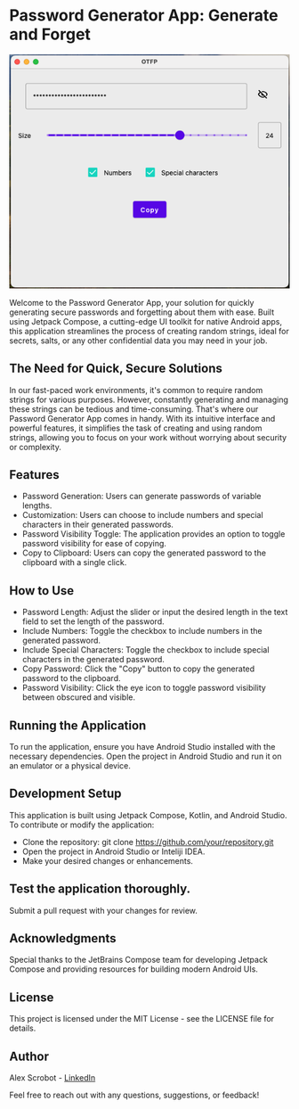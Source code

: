# Password Generator App: Generate and Forget

![Main view](screenshot.png)

Welcome to the Password Generator App, your solution for quickly generating secure passwords and forgetting about them with ease. Built using Jetpack Compose, a cutting-edge UI toolkit for native Android apps, this application streamlines the process of creating random strings, ideal for secrets, salts, or any other confidential data you may need in your job.

## The Need for Quick, Secure Solutions
In our fast-paced work environments, it's common to require random strings for various purposes. However, constantly generating and managing these strings can be tedious and time-consuming. That's where our Password Generator App comes in handy. With its intuitive interface and powerful features, it simplifies the task of creating and using random strings, allowing you to focus on your work without worrying about security or complexity.

## Features

- Password Generation: Users can generate passwords of variable lengths.
- Customization: Users can choose to include numbers and special characters in their generated passwords.
- Password Visibility Toggle: The application provides an option to toggle password visibility for ease of copying.
- Copy to Clipboard: Users can copy the generated password to the clipboard with a single click.

## How to Use

- Password Length: Adjust the slider or input the desired length in the text field to set the length of the password.
- Include Numbers: Toggle the checkbox to include numbers in the generated password.
- Include Special Characters: Toggle the checkbox to include special characters in the generated password.
- Copy Password: Click the "Copy" button to copy the generated password to the clipboard.
- Password Visibility: Click the eye icon to toggle password visibility between obscured and visible.

## Running the Application

To run the application, ensure you have Android Studio installed with the necessary dependencies. Open the project in Android Studio and run it on an emulator or a physical device.

## Development Setup

This application is built using Jetpack Compose, Kotlin, and Android Studio. To contribute or modify the application:

- Clone the repository: git clone https://github.com/your/repository.git
- Open the project in Android Studio or Inteliji IDEA.
- Make your desired changes or enhancements.

## Test the application thoroughly.

Submit a pull request with your changes for review.


## Acknowledgments

Special thanks to the JetBrains Compose team for developing Jetpack Compose and providing resources for building modern Android UIs.

## License

This project is licensed under the MIT License - see the LICENSE file for details.

## Author
Alex Scrobot - [LinkedIn](https://www.linkedin.com/in/scrobot/)

Feel free to reach out with any questions, suggestions, or feedback!